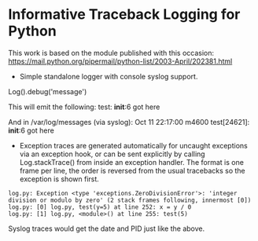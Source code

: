 Informative Traceback Logging for Python
===============================================


This work is based on the module published with this occasion:
https://mail.python.org/pipermail/python-list/2003-April/202381.html

* Simple standalone logger with console syslog support.

Log().debug('message')

This will emit the following:
test: __init__:6 got here

And in /var/log/messages (via syslog):
Oct 11 22:17:00 m4600 test[24621]: __init__:6 got here

* Exception traces are generated automatically for uncaught exceptions via an exception hook,
or can be sent explicitly by calling Log.stackTrace() from inside an exception handler.
The format is one frame per line, the order is reversed from the usual tracebacks so the
exception is shown first.

```
log.py: Exception <type 'exceptions.ZeroDivisionError'>: 'integer division or modulo by zero' (2 stack frames following, innermost [0])
log.py: [0] log.py, test(y=5) at line 252: x = y / 0
log.py: [1] log.py, <module>() at line 255: test(5)
```

Syslog traces would get the date and PID just like the above.
